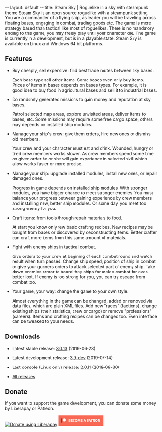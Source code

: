 -- layout: default
-- title: Steam Sky | Roguelike in a sky with steampunk theme
Steam Sky is an open source roguelike with a steampunk setting. You are a
commander of a flying ship, as leader you will be traveling across floating
bases, engaging in combat, trading goods etc. The game is more strategy
based than tactical like most of roguelikes. There is no mandatory ending
to this game, you may freely play until your character die. The game is
currently in a development, but is in a playable state. Steam Sky is available
on Linux and Windows 64 bit platforms.

## Features
- Buy cheaply, sell expensive: find best trade routes between sky bases.

    Each base type sell other items. Some bases even only buy items. Prices of
    items in bases depends on bases types. For example, it is good idea to buy
    food in agricultural bases and sell it to industrial bases.

- Do randomly generated missions to gain money and reputation at sky bases.

    Patrol selected map areas, explore unvisited areas, deliver items to bases,
    etc. Some missions may require some free cargo space, others may depends on
    installed ship modules.

- Manage your ship's crew: give them orders, hire new ones or dismiss old
  members.

    Your crew and your character must eat and drink. Wounded, hungry or tired
    crew members works slower. As crew members spend some time on given order
    he or she will gain experience in selected skill which allow works faster
    or more precise.

- Manage your ship: upgrade installed modules, install new ones, or repair
  damaged ones.

    Progress in game depends on installed ship modules. With stronger modules,
    you have bigger chance to meet stronger enemies. You must balance your
    progress between gaining experience by crew members and installing new,
    better ship modules. Or some day, you meet too strong enemy for you.

- Craft items: from tools through repair materials to food.

    At start you know only few basic crafting recipes. New recipes may be
    bought from bases or discovered by deconstructing items. Better crafter can
    craft more items from this same amount of materials.

- Fight with enemy ships in tactical combat.

    Give orders to your crew at begining of each combat round and watch result
    when turn passed. Change ship speed, position of ship in combat or give
    your gunners orders to attack selected part of enemy ship. Take down
    enemies armor to board they ships for melee combat for even better loot. If
    enemy is too strong for you, you can try escape from combat too.

- Your game, your way: change the game to your own style.

    Almost everything in the game can be changed, added or removed via data
    files, which are plain XML files. Add new "races" (factions), change
    existing ships (their statistics, crew or cargo) or remove "professions"
    (careers). Items and crafting recipes can be changed too. Even interface
    can be tweaked to your needs.

## <a name="downloads"></a>Downloads
- Latest stable release: [3.0.13](https://github.com/thindil/steamsky/releases/tag/v3.0.13) (2019-06-23)

- Latest development release: [3.9-dev](https://github.com/thindil/steamsky/releases/tag/v3.9-dev) (2019-07-14)

- Last console (Linux only) release: [2.0.11](https://github.com/thindil/steamsky/releases/tag/v2.0.11) (2018-09-30)

- [All releases](https://github.com/thindil/steamsky/releases)

## Donate
If you want to support the game development, you can donate some money by
Liberapay or Patreon.

<a href="https://liberapay.com/thindil" class="image"><img alt="Donate using Liberapay" src="https://liberapay.com/assets/widgets/donate.svg"></a> <a href="https://www.patreon.com/thindil" class="image"><img alt="Become a Patron!" src="assets/images/patreon.png" width="150"></a>
